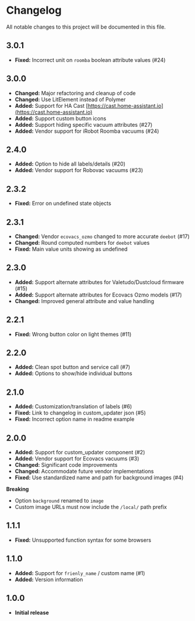 # Changelog
All notable changes to this project will be documented in this file.

## 3.0.1

- **Fixed:** Incorrect unit on `roomba` boolean attribute values (#24)

## 3.0.0

- **Changed:** Major refactoring and cleanup of code
- **Changed:** Use LitElement instead of Polymer
- **Added:** Support for HA Cast [https://cast.home-assistant.io](https://cast.home-assistant.io)
- **Added:** Support custom button icons
- **Added:** Support hiding specific vacuum attributes (#27)
- **Added:** Vendor support for iRobot Roomba vacuums (#24)

## 2.4.0

- **Added:** Option to hide all labels/details (#20)
- **Added:** Vendor support for Robovac vacuums (#23)

## 2.3.2

- **Fixed:** Error on undefined state objects

## 2.3.1

- **Changed:** Vendor `ecovacs_ozmo` changed to more accurate `deebot` (#17)
- **Changed:** Round computed numbers for `deebot` values
- **Fixed:** Main value units showing as undefined

## 2.3.0

- **Added:** Support alternate attributes for Valetudo/Dustcloud firmware (#15)
- **Added:** Support alternate attributes for Ecovacs Ozmo models (#17)
- **Changed:** Improved general attribute and value handling

## 2.2.1

- **Fixed:** Wrong button color on light themes (#11)

## 2.2.0

- **Added:** Clean spot button and service call (#7)
- **Added:** Options to show/hide individual buttons

## 2.1.0

- **Added:** Customization/translation of labels (#6)
- **Fixed:** Link to changelog in custom_updater json (#5)
- **Fixed:** Incorrect option name in readme example

## 2.0.0

- **Added:** Support for custom_updater component (#2)
- **Added:** Vendor support for Ecovacs vacuums (#3)
- **Changed:** Significant code improvements
- **Changed:** Accommodate future vendor implementations
- **Fixed:** Use standardized name and path for background images (#4)

**Breaking**
- Option `background` renamed to `image`
- Custom image URLs must now include the `/local/` path prefix

## 1.1.1

- **Fixed:** Unsupported function syntax for some browsers

## 1.1.0

- **Added:** Support for `frienly_name` / custom name (#1)
- **Added:** Version information

## 1.0.0

- **Initial release**
